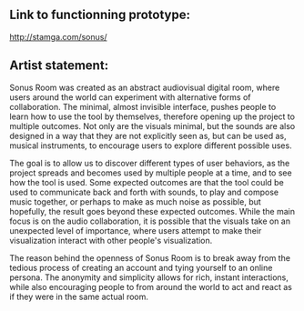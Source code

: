 ## Link to functionning prototype:

http://stamga.com/sonus/


## Artist statement:

Sonus Room was created as an abstract audiovisual digital room, where users around the world can experiment with alternative forms of collaboration. The minimal, almost invisible interface, pushes people to learn how to use the tool by themselves, therefore opening up the project to multiple outcomes. Not only are the visuals minimal, but the sounds are also designed in a way that they are not explicitly seen as, but can be used as, musical instruments, to encourage users to explore different possible uses.

The goal is to allow us to discover different types of user behaviors, as the project spreads and becomes used by multiple people at a time, and to see how the tool is used. Some expected outcomes are that the tool could be used to communicate back and forth with sounds, to play and compose music together, or perhaps to make as much noise as possible, but hopefully, the result goes beyond these expected outcomes. While the main focus is on the audio collaboration, it is possible that the visuals take on an unexpected level of importance, where users attempt to make their visualization interact with other people's visualization.

The reason behind the openness of Sonus Room is to break away from the tedious process of creating an account and tying yourself to an online persona. The anonymity and simplicity allows for rich, instant interactions, while also encouraging people to from around the world to act and react as if they were in the same actual room.